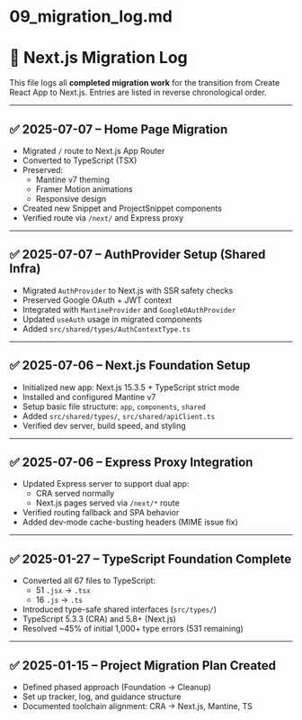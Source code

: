 # 09_migration_log.md

# 📜 Next.js Migration Log

This file logs all **completed migration work** for the transition from Create React App to Next.js. Entries are listed in reverse chronological order.

---

## ✅ 2025-07-07 – Home Page Migration

- Migrated `/` route to Next.js App Router
- Converted to TypeScript (TSX)
- Preserved:
  - Mantine v7 theming
  - Framer Motion animations
  - Responsive design
- Created new Snippet and ProjectSnippet components
- Verified route via `/next/` and Express proxy

---

## ✅ 2025-07-07 – AuthProvider Setup (Shared Infra)

- Migrated `AuthProvider` to Next.js with SSR safety checks
- Preserved Google OAuth + JWT context
- Integrated with `MantineProvider` and `GoogleOAuthProvider`
- Updated `useAuth` usage in migrated components
- Added `src/shared/types/AuthContextType.ts`

---

## ✅ 2025-07-06 – Next.js Foundation Setup

- Initialized new app: Next.js 15.3.5 + TypeScript strict mode
- Installed and configured Mantine v7
- Setup basic file structure: `app`, `components`, `shared`
- Added `src/shared/types/`, `src/shared/apiClient.ts`
- Verified dev server, build speed, and styling

---

## ✅ 2025-07-06 – Express Proxy Integration

- Updated Express server to support dual app:
  - CRA served normally
  - Next.js pages served via `/next/*` route
- Verified routing fallback and SPA behavior
- Added dev-mode cache-busting headers (MIME issue fix)

---

## ✅ 2025-01-27 – TypeScript Foundation Complete

- Converted all 67 files to TypeScript:
  - 51 `.jsx` → `.tsx`
  - 16 `.js` → `.ts`
- Introduced type-safe shared interfaces (`src/types/`)
- TypeScript 5.3.3 (CRA) and 5.8+ (Next.js)
- Resolved ~45% of initial 1,000+ type errors (531 remaining)

---

## ✅ 2025-01-15 – Project Migration Plan Created

- Defined phased approach (Foundation → Cleanup)
- Set up tracker, log, and guidance structure
- Documented toolchain alignment: CRA → Next.js, Mantine, TS
